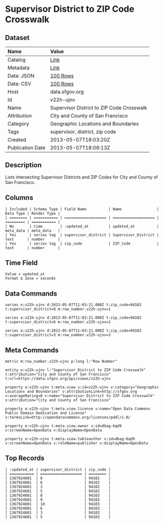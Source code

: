 # Supervisor District to ZIP Code Crosswalk

## Dataset

| Name | Value |
| :--- | :---- |
| Catalog | [Link](https://catalog.data.gov/dataset/supervisor-district-and-zip-codes-83b57) |
| Metadata | [Link](https://data.sfgov.org/api/views/v22h-ujnv) |
| Data: JSON | [100 Rows](https://data.sfgov.org/api/views/v22h-ujnv/rows.json?max_rows=100) |
| Data: CSV | [100 Rows](https://data.sfgov.org/api/views/v22h-ujnv/rows.csv?max_rows=100) |
| Host | data.sfgov.org |
| Id | v22h-ujnv |
| Name | Supervisor District to ZIP Code Crosswalk |
| Attribution | City and County of San Francisco |
| Category | Geographic Locations and Boundaries |
| Tags | supervisor, district, zip code |
| Created | 2013-05-07T18:03:20Z |
| Publication Date | 2013-05-07T18:06:13Z |

## Description

Lists intersecting Supervisor Districts and ZIP Codes for City and County of San Francisco.

## Columns

```ls
| Included | Schema Type | Field Name          | Name                | Data Type | Render Type |
| ======== | =========== | =================== | =================== | ========= | =========== |
| No       | time        | :updated_at         | updated_at          | meta_data | meta_data   |
| Yes      | series tag  | supervisor_district | Supervisor_District | text      | number      |
| Yes      | series tag  | zip_code            | ZIP_Code            | text      | number      |
```

## Time Field

```ls
Value = updated_at
Format & Zone = seconds
```

## Data Commands

```ls
series e:v22h-ujnv d:2013-05-07T11:03:21.000Z t:zip_code=94102 t:supervisor_district=8 m:row_number.v22h-ujnv=1

series e:v22h-ujnv d:2013-05-07T11:03:21.000Z t:zip_code=94102 t:supervisor_district=6 m:row_number.v22h-ujnv=2

series e:v22h-ujnv d:2013-05-07T11:03:21.000Z t:zip_code=94102 t:supervisor_district=3 m:row_number.v22h-ujnv=3
```

## Meta Commands

```ls
metric m:row_number.v22h-ujnv p:long l:"Row Number"

entity e:v22h-ujnv l:"Supervisor District to ZIP Code Crosswalk" t:attribution="City and County of San Francisco" t:url=https://data.sfgov.org/api/views/v22h-ujnv

property e:v22h-ujnv t:meta.view v:id=v22h-ujnv v:category="Geographic Locations and Boundaries" v:attributionLink=http://sfgov.org v:averageRating=0 v:name="Supervisor District to ZIP Code Crosswalk" v:attribution="City and County of San Francisco"

property e:v22h-ujnv t:meta.view.license v:name="Open Data Commons Public Domain Dedication and License" v:termsLink=http://opendatacommons.org/licenses/pddl/1.0/

property e:v22h-ujnv t:meta.view.owner v:id=dbag-6qd9 v:screenName=OpenData v:displayName=OpenData

property e:v22h-ujnv t:meta.view.tableauthor v:id=dbag-6qd9 v:screenName=OpenData v:roleName=publisher v:displayName=OpenData
```

## Top Records

```ls
| :updated_at | supervisor_district | zip_code | 
| =========== | =================== | ======== | 
| 1367924601  | 8                   | 94102    | 
| 1367924601  | 6                   | 94102    | 
| 1367924601  | 3                   | 94102    | 
| 1367924601  | 5                   | 94102    | 
| 1367924601  | 8                   | 94103    | 
| 1367924601  | 9                   | 94103    | 
| 1367924601  | 10                  | 94103    | 
| 1367924601  | 6                   | 94103    | 
| 1367924601  | 3                   | 94103    | 
| 1367924601  | 5                   | 94103    | 
```